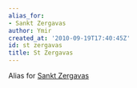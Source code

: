 ```yaml
---
alias_for:
- Sankt Zergavas
author: Ymir
created_at: '2010-09-19T17:40:45Z'
id: st zergavas
title: St Zergavas
---
```

Alias for [Sankt Zergavas]

  [Sankt Zergavas]: Sankt_Zergavas